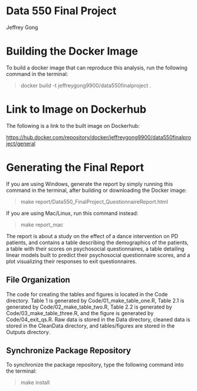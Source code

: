 Data 550 Final Project
================
Jeffrey Gong

# Building the Docker Image

To build a docker image that can reproduce this analysis, run the following command in the terminal:

>docker build -t jeffreygong9900/data550finalproject .

# Link to Image on Dockerhub

The following is a link to the built image on Dockerhub:

https://hub.docker.com/repository/docker/jeffreygong9900/data550finalproject/general

# Generating the Final Report

If you are using Windows, generate the report by simply running this command in the terminal, after building or downloading the Docker image:

>make report/Data550_FinalProject_QuestionnaireReport.html

If you are using Mac/Linux, run this command instead:

>make report_mac

The report is about a study on the effect of a dance intervention on PD
patients, and contains a table describing the demographics of the
patients, a table with their scores on psychosocial questionnaires, a
table detailing linear models built to predict their psychosocial
questionnaire scores, and a plot visualizing their responses to exit
questionnaires.



## File Organization

The code for creating the tables and figures is located in the Code
directory. Table 1 is generated by Code/01_make_table_one.R, Table 2.1
is generated by Code/02_make_table_two.R, Table 2.2 is generated by
Code/03_make_table_three.R, and the figure is generated by
Code/04_exit_qs.R. Raw data is stored in the Data directory, cleaned
data is stored in the CleanData directory, and tables/figures are stored
in the Outputs directory.

## Synchronize Package Repository

To synchronize the package repository, type the following command into
the terminal:

> make install
